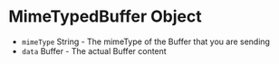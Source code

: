 # MimeTypedBuffer Object

* `mimeType` String - The mimeType of the Buffer that you are sending
* `data` Buffer - The actual Buffer content
